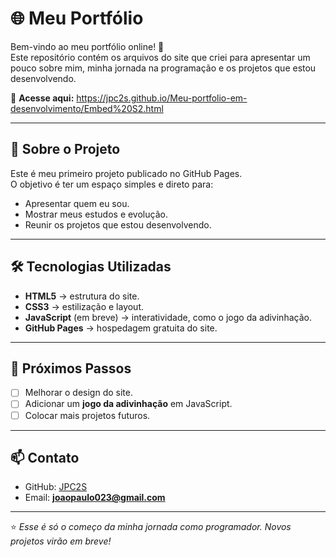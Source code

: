 # 🌐 Meu Portfólio

Bem-vindo ao meu portfólio online! 🚀  
Este repositório contém os arquivos do site que criei para apresentar um pouco sobre mim, minha jornada na programação e os projetos que estou desenvolvendo.  

🔗 **Acesse aqui:** https://jpc2s.github.io/Meu-portfolio-em-desenvolvimento/Embed%20S2.html

---

## 📌 Sobre o Projeto
Este é meu primeiro projeto publicado no GitHub Pages.  
O objetivo é ter um espaço simples e direto para:  
- Apresentar quem eu sou.  
- Mostrar meus estudos e evolução.  
- Reunir os projetos que estou desenvolvendo.  

---

## 🛠️ Tecnologias Utilizadas
- **HTML5** → estrutura do site.  
- **CSS3** → estilização e layout.  
- **JavaScript** (em breve) → interatividade, como o jogo da adivinhação.  
- **GitHub Pages** → hospedagem gratuita do site.  

---

## 🚀 Próximos Passos
- [ ] Melhorar o design do site.  
- [ ] Adicionar um **jogo da adivinhação** em JavaScript.  
- [ ] Colocar mais projetos futuros.  

---

## 📫 Contato
- GitHub: [JPC2S](https://github.com/JPC2S)  
- Email: **joaopaulo023@gmail.com**  

---

⭐️ *Esse é só o começo da minha jornada como programador. Novos projetos virão em breve!*  
